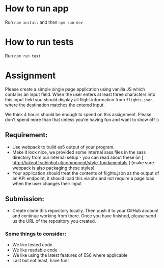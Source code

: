 # How to run app

Run `npm install` and then `npm run dev`

# How to run tests

Run `npm run test`

# Assignment

Please create a simple single page application using vanilla JS which contains an input field. When the user enters at least three characters into this input field you should display all flight information from `flights.json` where the destination matches the entered input.

We think 4 hours should be enough to spend on this assignment. Please don't spend more than that unless you're having fun and want to show off :)

## Requirement:
- Use webpack to build es5 output of your program.
- Make it look nice, we provided some internal sass files in the sass directory from our internal setup - you can read about these on [ http://takeoff.schiphol.nl/component/style-fundamentals ] (make sure webpack is also packaging these styles)
- Your application should treat the contents of flights.json as the output of an API endpoint, it should load this via xhr and not require a page load when the user changes their input

## Submission:
- Create clone this repository locally. Then push it to your GitHub account and continue working from there. Once you have finished, please send us the URL of the repository you created.

### Some things to consider:
- We like tested code
- We like readable code
- We like using the latest features of ES6 where applicable
- Last but not least, have fun!
